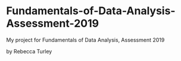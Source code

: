# Fundamentals-of-Data-Analysis-Assessment-2019
My project for Fundamentals of Data Analysis, Assessment 2019

by Rebecca Turley